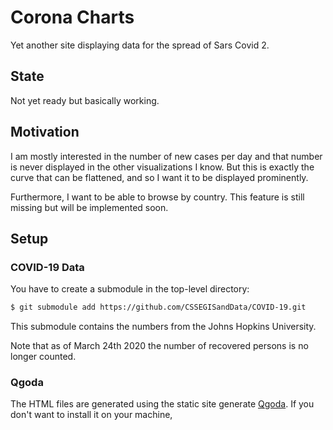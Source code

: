 # Corona Charts

Yet another site displaying data for the spread of Sars Covid 2.

## State

Not yet ready but basically working.

## Motivation

I am mostly interested in the number of new cases per day and that number is
never displayed in the other visualizations I know.  But this is exactly the
curve that can be flattened, and so I want it to be displayed prominently.

Furthermore, I want to be able to browse by country.  This feature is still
missing but will be implemented soon.

## Setup

### COVID-19 Data

You have to create a submodule in the top-level directory:

```bash
$ git submodule add https://github.com/CSSEGISandData/COVID-19.git
```

This submodule contains the numbers from the Johns Hopkins University.

Note that as of March 24th 2020 the number of recovered persons is no longer
counted.

### Qgoda

The HTML files are generated using the static site generate
[Qgoda](http://www.qgoda.net/).  If you don't want to install it on your
machine, 
